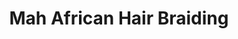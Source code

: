 ---
title: "Mah African Hair Braiding"
url: /baltimore/mah-african-hair-braiding/
shop: hairdresser
---